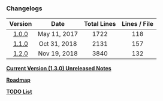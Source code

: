 
### Changelogs

 | Version | Date | Total Lines | Lines / File |
 |:------------:|:---------:|:--------------:|:--------------:|
 | [1.0.0](./docs/changelogs/1.0.0.md) | May 11, 2017 | 1722 | 118 |
 | [1.1.0](./docs/changelogs/1.1.0.md) | Oct 31, 2018 | 2131 | 157 |
 | [1.2.0](./docs/changelogs/1.2.0.md) | Nov 19, 2018 | 3840 | 132 |

[**Current Version (1.3.0) Unreleased Notes**](./docs/changelogs/trunk.md)

[**Roadmap**](./docs/ROADMAP.md#roadmap)

[**TODO List**](./docs/ROADMAP.md#todo)
